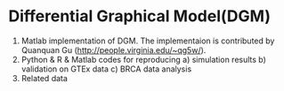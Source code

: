 # Differential Graphical Model(DGM)

1) Matlab implementation of DGM. The implementaion is contributed by Quanquan Gu (http://people.virginia.edu/~qg5w/).
2) Python & R & Matlab codes for reproducing 
  a) simulation results
  b) validation on GTEx data
  c) BRCA data analysis
3) Related data
